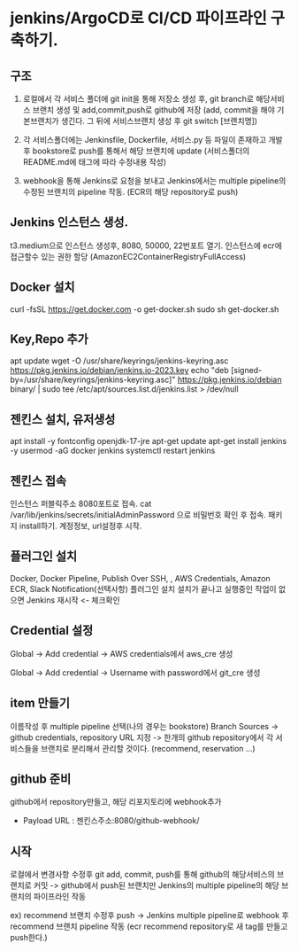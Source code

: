 # jenkins/ArgoCD로 CI/CD 파이프라인 구축하기.

## 구조

1. 로컬에서 각 서비스 폴더에 git init을 통해 저장소 생성 후, git branch로 해당서비스 브랜치 생성 및 add,commit,push로 github에 저장
   (add, commit을 해야 기본브랜치가 생긴다. 그 뒤에 서비스브랜치 생성 후 git switch [브랜치명])

2. 각 서비스폴더에는 Jenkinsfile, Dockerfile, 서비스.py 등 파일이 존재하고 개발 후 bookstore로 push를 통해서 해당 브랜치에 update
   (서비스폴더의 README.md에 태그에 따라 수정내용 작성)

3. webhook을 통해 Jenkins로 요청을 보내고 Jenkins에서는 multiple pipeline의 수정된 브랜치의 pipeline 작동. (ECR의 해당 repository로 push)

## Jenkins 인스턴스 생성.

t3.medium으로 인스턴스 생성후, 8080, 50000, 22번포트 열기.
인스턴스에 ecr에 접근할수 있는 권한 할당 (AmazonEC2ContainerRegistryFullAccess)

## Docker 설치

curl -fsSL https://get.docker.com -o get-docker.sh
sudo sh get-docker.sh

## Key,Repo 추가

apt update
wget -O /usr/share/keyrings/jenkins-keyring.asc https://pkg.jenkins.io/debian/jenkins.io-2023.key
echo "deb [signed-by=/usr/share/keyrings/jenkins-keyring.asc]" https://pkg.jenkins.io/debian binary/ | sudo tee /etc/apt/sources.list.d/jenkins.list > /dev/null

## 젠킨스 설치, 유저생성

apt install -y fontconfig openjdk-17-jre
apt-get update
apt-get install jenkins -y
usermod -aG docker jenkins
systemctl restart jenkins

## 젠킨스 접속

인스턴스 퍼블릭주소 8080포트로 접속.
cat /var/lib/jenkins/secrets/initialAdminPassword 으로 비밀번호 확인 후 접속.
패키지 install하기.
계정정보, url설정후 시작.

## 플러그인 설치

Docker, Docker Pipeline, Publish Over SSH, , AWS Credentials, Amazon ECR, Slack Notification(선택사항) 플러그인 설치
설치가 끝나고 실행중인 작업이 없으면 Jenkins 재시작 <- 체크확인

## Credential 설정

Global -> Add credential -> AWS credentials에서 aws_cre 생성

Global -> Add credential -> Username with password에서 git_cre 생성

## item 만들기

이름작성 후 multiple pipeline 선택(나의 경우는 bookstore)
Branch Sources -> github
credentials, repository URL 지정
-> 한개의 github repository에서 각 서비스들을 브랜치로 분리해서 관리할 것이다. (recommend, reservation ...)


## github 준비

github에서 repository만들고, 해당 리포지토리에 webhook추가

- Payload URL : 젠킨스주소:8080/github-webhook/

## 시작

로컬에서 변경사항 수정후 git add, commit, push를 통해 github의 해당서비스의 브랜치로 커밋
-> github에서 push된 브랜치만 Jenkins의 multiple pipeline의 해당 브랜치의 파이프라인 작동

ex) recommend 브랜치 수정후 push -> Jenkins multiple pipeline로 webhook 후
recommend 브랜치 pipeline 작동 (ecr recommend repository로 새 tag를 만들고 push한다.)

